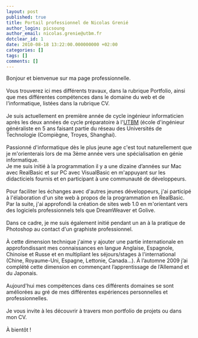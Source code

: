 ```yaml
---
layout: post
published: true
title: Portail professionnel de Nicolas Grenié
author_login: picsoung
author_email: nicolas.grenie@utbm.fr
dotclear_id: 1
date: 2010-08-18 13:22:00.000000000 +02:00
categories: []
tags: []
comments: []
---
```

Bonjour et bienvenue sur ma page professionnelle.<br /><br />Vous trouverez ici mes différents travaux, dans la rubrique Portfolio, ainsi que mes différentes compétences dans le domaine du web et de l'informatique, listées dans la rubrique CV.<br /><br />Je suis actuellement en première année de cycle ingénieur informaticien après les deux années de cycle préparatoire à l'<a hreflang="fr" href="www.utbm.fr">UTBM</a> (école d'ingénieur généraliste en 5 ans faisant partie du réseau des Universités de Technologie (Compiègne, Troyes, Shanghai).<br /><br />Passionné d'informatique dès le plus jeune age c'est tout naturellement que je m'orienterais lors de ma 3ème année vers une spécialisation en génie informatique.<br />Je me suis initié à la programmation il y a une dizaine d’années sur Mac avec RealBasic et sur PC avec VisualBasic en m'appuyant sur les didacticiels fournis et en participant à une communauté de développeurs.<br /><br />Pour faciliter les échanges avec d'autres jeunes développeurs, j'ai participé à l'élaboration d'un site web à propos de la programmation en RealBasic. Par la suite, j'ai approfondi la création de sites web 1.0 en m'orientant vers des logiciels professionnels tels que DreamWeaver et Golive.<br /><br />Dans ce cadre, je me suis également initié pendant un an à la pratique de Photoshop au contact d'un graphiste professionnel.<br /><br />À cette dimension technique j'aime y ajouter une partie internationale en approfondissant mes connaissances en langue Anglaise, Espagnole, Chinoise et Russe et en multipliant les séjours/stages à l'international (Chine, Royaume-Uni, Espagne, Lettonie, Canada...). À l’automne 2009 j’ai complété cette dimension en commençant l’apprentissage de l’Allemand et du Japonais.<br /><br />Aujourd'hui mes compétences dans ces différents domaines se sont améliorées au gré de mes différentes expériences personnelles et professionnelles.<br /><br />Je vous invite à les découvrir à travers mon portfolio de projets ou dans mon CV.<br /><br />À bientôt&nbsp;!<br /><br />
